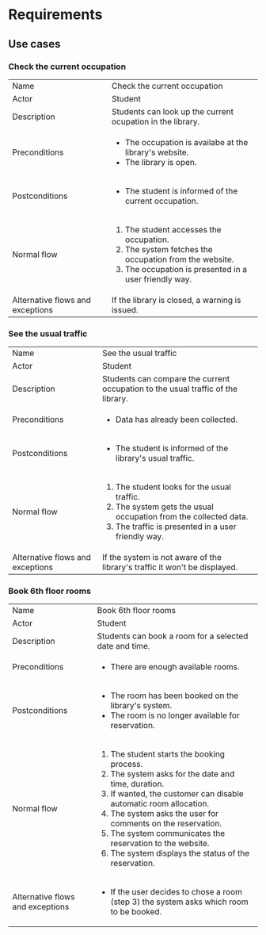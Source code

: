# Requirements 

## Use cases

### Check the current occupation

<table>
  <tr>
    <td>Name</td>
    <td>Check the current occupation</td>
  </tr>
  <tr>
    <td>Actor</td>
    <td>Student</td>
  </tr>
  <tr>
    <td>Description</td>
    <td>Students can look up the current ocupation in the library.</td>
  </tr>
  <tr>
    <td>Preconditions</td>
    <td>
      <ul>
        <li>The occupation is availabe at the library's website.</li>
        <li>The library is open.</li>
      </ul>
    </td>
  </tr>
  <tr>
    <td>Postconditions</td>
    <td>
      <ul>
        <li>The student is informed of the current occupation.</li>
      </ul>
    </td>
  </tr>
  <tr>
    <td>Normal flow</td>
    <td>
      <ol>
        <li>The student accesses the occupation.</li>
        <li>The system fetches the occupation from the website.</li>
        <li>The occupation is presented in a user friendly way.</li>
      </ol>
    </td>
  </tr>
  <tr>
    <td>Alternative flows and exceptions</td>
    <td>If the library is closed, a warning is issued.</td>
  </tr>
</table>


### See the usual traffic

<table>
  <tr>
    <td>Name</td>
    <td>See the usual traffic</td>
  </tr>
  <tr>
    <td>Actor</td>
    <td>Student</td>
  </tr>
  <tr>
    <td>Description</td>
    <td>Students can compare the current occupation to the usual traffic of the library.</td>
  </tr>
  <tr>
    <td>Preconditions</td>
    <td>
      <ul>
        <li>Data has already been collected.</li>
      </ul>
    </td>
  </tr>
  <tr>
    <td>Postconditions</td>
    <td>
      <ul>
        <li>The student is informed of the library's usual traffic.</li>
      </ul>
    </td>
  </tr>
  <tr>
    <td>Normal flow</td>
    <td>
      <ol>
        <li>The student looks for the usual traffic.</li>
        <li>The system gets the usual occupation from the collected data.</li>
        <li>The traffic is presented in a user friendly way.</li>
      </ol>
    </td>
  </tr>
  <tr>
    <td>Alternative flows and exceptions</td>
    <td>If the system is not aware of the library's traffic it won't be displayed.</td>
  </tr>
</table>

### Book 6th floor rooms

<table>
  <tr>
    <td>Name</td>
    <td>Book 6th floor rooms</td>
  </tr>
  <tr>
    <td>Actor</td>
    <td>Student</td>
  </tr>
  <tr>
    <td>Description</td>
    <td>Students can book a room for a selected date and time.</td>
  </tr>
  <tr>
    <td>Preconditions</td>
    <td>
      <ul>
        <li>There are enough available rooms.</li>
      </ul>
    </td>
  </tr>
  <tr>
    <td>Postconditions</td>
    <td>
      <ul>
        <li>The room has been booked on the library's system.</li>
        <li>The room is no longer available for reservation.</li>
      </ul>
    </td>
  </tr>
  <tr>
    <td>Normal flow</td>
    <td>
      <ol>
        <li>The student starts the booking process.</li>
        <li>The system asks for the date and time, duration.</li>
        <li>If wanted, the customer can disable automatic room allocation.</li>
        <li>The system asks the user for comments on the reservation.</li>
        <li>The system communicates the reservation to the website.</li>
        <li>The system displays the status of the reservation.</li>
      </ol>
    </td>
  </tr>
  <tr>
    <td>Alternative flows and exceptions</td>
    <td>
      <ul>
        <li>If the user decides to chose a room (step 3) the system asks which room to be booked.</li>
      </ul>
    </td>
  </tr>
</table>